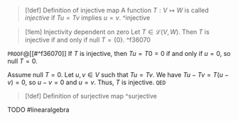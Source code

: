 > [!def] Definition of injective map
> A function $T : V \mapsto W$ is called *injective* if $Tu = Tv$ implies $u= v$. ^injective

> [!lem] Injectivity dependent on zero
> Let $T \in \mathcal{L}(V,W)$. Then $T$ is injective if and only if $\text{null } T= \{0\}$. ^f36070

`PROOF`@[[#^f36070]]
If $T$ is injective, then $Tu = T 0 = 0$ if and only if $u = 0$, so $\text{null } T = 0$. 

Assume $\text{null } T = 0$. Let $u,v \in V$ such that $Tu = Tv$. We have $Tu - Tv = T(u-v) = 0$, so $u-v = 0$ and $u = v$. Thus, $T$ is injective.
`QED`

> [!def] Definition of surjective map 
> ^surjective

TODO
#linearalgebra